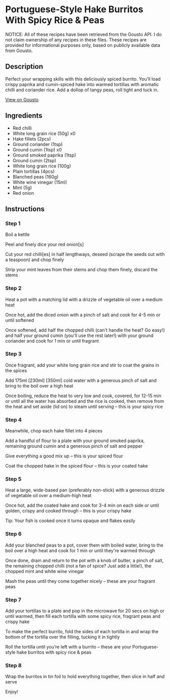 # Portuguese-Style Hake Burritos With Spicy Rice & Peas

NOTICE: All of these recipes have been retrieved from the Gousto API. I do not claim ownership of any recipes in these files. These recipes are provided for informational purposes only, based on publicly available data from Gousto.

## Description

Perfect your wrapping skills with this deliciously spiced burrito. You’ll load crispy paprika and cumin-spiced hake into warmed tortillas with aromatic chilli and coriander rice. Add a dollop of tangy peas, roll tight and tuck in.

[View on Gousto](https://www.gousto.co.uk/recipes/cookbook/portuguese-style-hake-burritos-with-spicy-rice-peas)

## Ingredients

- Red chilli
- White long grain rice (50g) x0
- Hake fillets (2pcs)
- Ground coriander (1tsp)
- Ground cumin (1tsp) x0
- Ground smoked paprika (1tsp)
- Ground cumin (2tsp)
- White long grain rice (100g)
- Plain tortillas (4pcs)
- Blanched peas (160g)
- White wine vinegar (15ml)
- Mint (5g)
- Red onion

## Instructions


### Step 1

Boil a kettle

Peel and finely dice your red onion[s]

Cut your red chilli[es] in half lengthways, deseed (scrape the seeds out with a teaspoon) and chop finely

Strip your mint leaves from their stems and chop them finely, discard the stems


### Step 2

Heat a pot with a matching lid with a drizzle of vegetable oil over a medium heat

Once hot, add the diced onion with a pinch of salt and cook for 4-5 min or until softened

Once softened, add half the chopped chilli (can't handle the heat? Go easy!) and half your ground cumin (you'll use the rest later!) with your ground coriander and cook for 1 min or until fragrant


### Step 3

Once fragrant, add your white long grain rice and stir to coat the grains in the spices

Add 175ml <span class="text-purple">[230ml] </span><span class="text-danger">[350ml]</span> cold water with a generous pinch of salt and bring to the boil over a high heat

Once boiling, reduce the heat to very low and cook, covered, for 12-15 min or until all the water has absorbed and the rice is cooked, then remove from the heat and set aside (lid on) to steam until serving – this is your spicy rice


### Step 4

Meanwhile, chop each hake fillet into 4 pieces

Add a handful of flour to a plate with your ground smoked paprika, remaining ground cumin and a generous pinch of salt and pepper

Give everything a good mix up – this is your spiced flour

Coat the chopped hake in the spiced flour – this is your coated hake


### Step 5

Heat a large, wide-based pan (preferably non-stick) with a generous drizzle of vegetable oil over a medium-high heat

Once hot, add the coated hake and cook for 3-4 min on each side or until golden, crispy and cooked through – this is your crispy hake

Tip: Your fish is cooked once it turns opaque and flakes easily


### Step 6

Add your blanched peas to a pot, cover them with boiled water, bring to the boil over a high heat and cook for 1 min or until they're warmed through

Once done, drain and return to the pot with a knob of butter, a pinch of salt, the remaining chopped chilli (not a fan of spice? Just add a little!), the chopped mint and white wine vinegar

Mash the peas until they come together nicely – these are your fragrant peas


### Step 7

Add your tortillas to a plate and pop in the microwave for 20 secs on high or until warmed, then fill each tortilla with some spicy rice, fragrant peas and crispy hake

To make the perfect burrito, fold the sides of each tortilla in and wrap the bottom of the tortilla over the filling, tucking it in tightly

Roll the tortilla until you’re left with a burrito – these are your Portuguese-style hake burritos with spicy rice & peas

### Step 8

Wrap the burritos in tin foil to hold everything together, then slice in half and serve

Enjoy!

